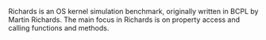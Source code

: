 Richards is an OS kernel simulation benchmark, originally written in BCPL by Martin Richards. The main focus in Richards is on property access and calling functions and methods.